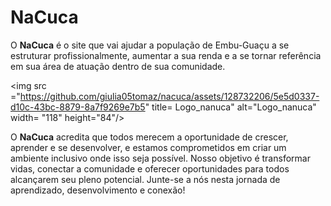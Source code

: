 # NaCuca
   O **NaCuca** é o site que vai ajudar a população de Embu-Guaçu a se estruturar profissionalmente, aumentar a sua renda e a se tornar referência em sua área de atuação dentro de sua comunidade.

<img src ="https://github.com/giulia05tomaz/nacuca/assets/128732206/5e5d0337-d10c-43bc-8879-8a7f9269e7b5" title= Logo_nanuca" alt="Logo_nanuca" width= "118" height="84"/>&nbsp;

O **NaCuca** acredita que todos merecem a oportunidade de crescer, aprender e se desenvolver, e estamos comprometidos em criar um ambiente inclusivo onde isso seja possível. Nosso objetivo é transformar vidas, conectar a comunidade e oferecer oportunidades para todos alcançarem seu pleno potencial. Junte-se a nós nesta jornada de aprendizado, desenvolvimento e conexão!

